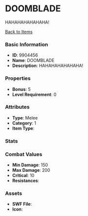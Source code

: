 # DOOMBLADE

HAHAHAHAHAHAHA!

[Back to Items](../items.md)

### Basic Information

- **ID**: 9904456
- **Name**: DOOMBLADE
- **Description**: HAHAHAHAHAHAHA!

### Properties

- **Bonus**: 5
- **Level Requirement**: 0

### Attributes

- **Type**: Melee
- **Category**: 1
- **Item Type**: 

### Stats


### Combat Values

- **Min Damage**: 150
- **Max Damage**: 200
- **Critical**: 10
- **Resistances**: 

### Assets

- **SWF File**: 
- **Icon**: 

